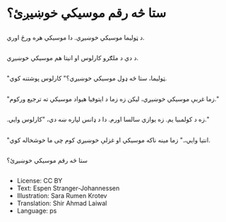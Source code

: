 # ستا څه رقم موسیکي خوښیږئ؟

##
د ټولیما موسیکي خوښیږي. دا موسیکي هره ورځ اوري.

##
د دي د ملګرو کارلوس او انیتا هم موسیکي خوښیږي.

##
"ټولیما، ستا څه ډول موسیکي خوښیږي؟" کارلوس پوشتنه کوي.

##
"زما غربې موسیکي خوښیږي، لیکن زه زما د ایتوفیا هیواد موسیکي ته ترجیع ورکوم."

##
.زه د کولمبیا یم. زه یوازي سالسا اورم. دا د ډانس لپاره ښه دي، "کارلوس وایي."

##
"انتیا وایي،." زما مینه ناکه موسیکي او غزلې خوښیږي کوم چی ما خوشخاله کوي.

##
ستا څه رقم موسیکي خوښیږئ؟

##
* License: CC BY
* Text: Espen Stranger-Johannessen
* Illustration: Sara Rumen Krotev
* Translation: Shir Ahmad Laiwal
* Language: ps
